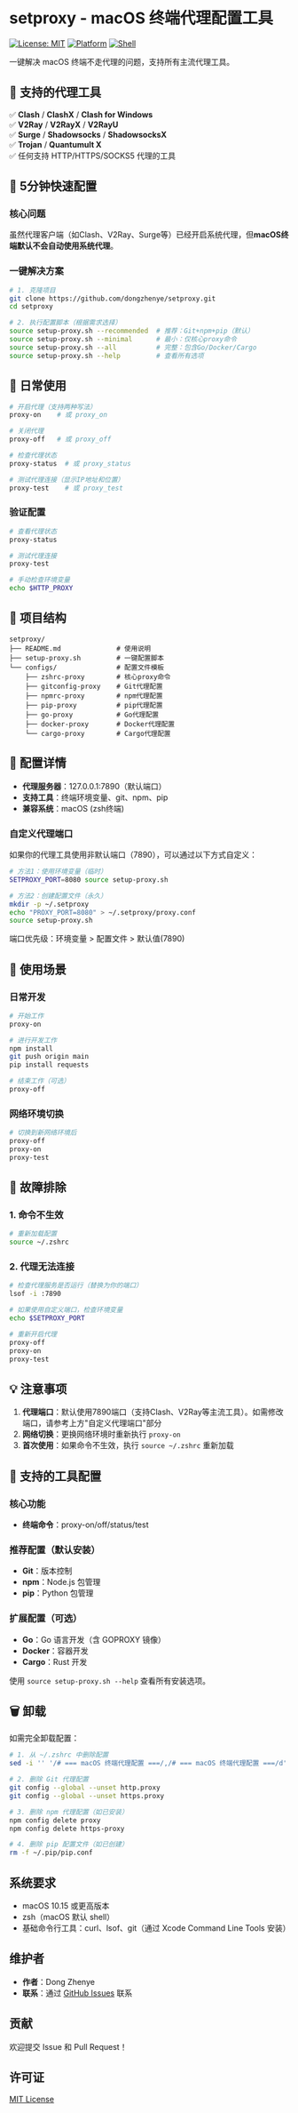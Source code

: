 # setproxy - macOS 终端代理配置工具

[![License: MIT](https://img.shields.io/badge/License-MIT-yellow.svg)](https://opensource.org/licenses/MIT)
[![Platform](https://img.shields.io/badge/platform-macOS-blue.svg)](https://www.apple.com/macos/)
[![Shell](https://img.shields.io/badge/shell-bash-green.svg)](https://www.gnu.org/software/bash/)

一键解决 macOS 终端不走代理的问题，支持所有主流代理工具。

## 🎯 支持的代理工具

✅ **Clash** / **ClashX** / **Clash for Windows**  
✅ **V2Ray** / **V2RayX** / **V2RayU**  
✅ **Surge** / **Shadowsocks** / **ShadowsocksX**  
✅ **Trojan** / **Quantumult X**  
✅ 任何支持 HTTP/HTTPS/SOCKS5 代理的工具

## 🚀 5分钟快速配置

### 核心问题
虽然代理客户端（如Clash、V2Ray、Surge等）已经开启系统代理，但**macOS终端默认不会自动使用系统代理**。

### 一键解决方案

```bash
# 1. 克隆项目
git clone https://github.com/dongzhenye/setproxy.git
cd setproxy

# 2. 执行配置脚本（根据需求选择）
source setup-proxy.sh --recommended  # 推荐：Git+npm+pip（默认）
source setup-proxy.sh --minimal      # 最小：仅核心proxy命令
source setup-proxy.sh --all          # 完整：包含Go/Docker/Cargo
source setup-proxy.sh --help         # 查看所有选项
```

## 📱 日常使用

```bash
# 开启代理（支持两种写法）
proxy-on    # 或 proxy_on

# 关闭代理
proxy-off   # 或 proxy_off

# 检查代理状态
proxy-status  # 或 proxy_status

# 测试代理连接（显示IP地址和位置）
proxy-test    # 或 proxy_test
```

### 验证配置
```bash
# 查看代理状态
proxy-status

# 测试代理连接
proxy-test

# 手动检查环境变量
echo $HTTP_PROXY
```

## 📁 项目结构

```
setproxy/
├── README.md              # 使用说明
├── setup-proxy.sh         # 一键配置脚本
└── configs/               # 配置文件模板
    ├── zshrc-proxy        # 核心proxy命令
    ├── gitconfig-proxy    # Git代理配置
    ├── npmrc-proxy        # npm代理配置
    ├── pip-proxy          # pip代理配置
    ├── go-proxy           # Go代理配置
    ├── docker-proxy       # Docker代理配置
    └── cargo-proxy        # Cargo代理配置
```

## 🔧 配置详情

- **代理服务器**：127.0.0.1:7890（默认端口）
- **支持工具**：终端环境变量、git、npm、pip
- **兼容系统**：macOS (zsh终端)

### 自定义代理端口

如果你的代理工具使用非默认端口（7890），可以通过以下方式自定义：

```bash
# 方法1：使用环境变量（临时）
SETPROXY_PORT=8080 source setup-proxy.sh

# 方法2：创建配置文件（永久）
mkdir -p ~/.setproxy
echo "PROXY_PORT=8080" > ~/.setproxy/proxy.conf
source setup-proxy.sh
```

端口优先级：环境变量 > 配置文件 > 默认值(7890)

## 🎯 使用场景

### 日常开发
```bash
# 开始工作
proxy-on

# 进行开发工作
npm install
git push origin main
pip install requests

# 结束工作（可选）
proxy-off
```

### 网络环境切换
```bash
# 切换到新网络环境后
proxy-off
proxy-on
proxy-test
```

## 🔧 故障排除

### 1. 命令不生效
```bash
# 重新加载配置
source ~/.zshrc
```

### 2. 代理无法连接
```bash
# 检查代理服务是否运行（替换为你的端口）
lsof -i :7890

# 如果使用自定义端口，检查环境变量
echo $SETPROXY_PORT

# 重新开启代理
proxy-off
proxy-on
proxy-test
```

## 💡 注意事项

1. **代理端口**：默认使用7890端口（支持Clash、V2Ray等主流工具）。如需修改端口，请参考上方"自定义代理端口"部分
2. **网络切换**：更换网络环境时重新执行 `proxy-on`
3. **首次使用**：如果命令不生效，执行 `source ~/.zshrc` 重新加载

## 🔧 支持的工具配置

### 核心功能
- **终端命令**：proxy-on/off/status/test

### 推荐配置（默认安装）
- **Git**：版本控制
- **npm**：Node.js 包管理
- **pip**：Python 包管理

### 扩展配置（可选）
- **Go**：Go 语言开发（含 GOPROXY 镜像）
- **Docker**：容器开发
- **Cargo**：Rust 开发

使用 `source setup-proxy.sh --help` 查看所有安装选项。

## 🗑️ 卸载

如需完全卸载配置：

```bash
# 1. 从 ~/.zshrc 中删除配置
sed -i '' '/# === macOS 终端代理配置 ===/,/# === macOS 终端代理配置 ===/d' ~/.zshrc

# 2. 删除 Git 代理配置
git config --global --unset http.proxy
git config --global --unset https.proxy

# 3. 删除 npm 代理配置（如已安装）
npm config delete proxy
npm config delete https-proxy

# 4. 删除 pip 配置文件（如已创建）
rm -f ~/.pip/pip.conf
```

## 系统要求

- macOS 10.15 或更高版本
- zsh（macOS 默认 shell）
- 基础命令行工具：curl、lsof、git（通过 Xcode Command Line Tools 安装）

## 维护者

- **作者**：Dong Zhenye
- **联系**：通过 [GitHub Issues](https://github.com/dongzhenye/setproxy/issues) 联系

## 贡献

欢迎提交 Issue 和 Pull Request！

## 许可证

[MIT License](LICENSE) 